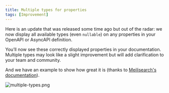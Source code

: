 ```yaml
---
title: Multiple types for properties
tags: [Improvement]
---
```


Here is an update that was released some time ago but out of the radar: we now display all available types (even `nullable`) on any properties in your OpenAPI or AsyncAPI definition. 

You’ll now see these correctly displayed properties in your documentation. Multiple types may look like a slight improvement but will add clarification to your team and community.

And we have an example to show how great it is (thanks to [Meilisearch's documentation](https://bump.sh/doc/meilisearch#operation-indexes-documents-search-body-filter)).

![multiple-types.png](/images/updates/multiple-types.png)
